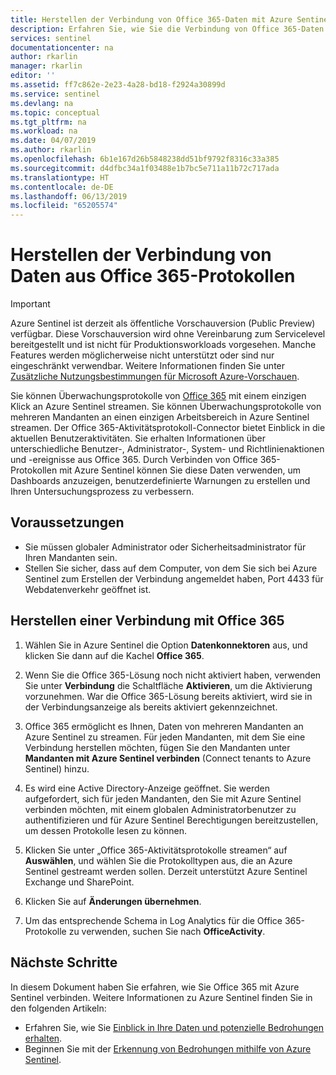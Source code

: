 ```yaml
---
title: Herstellen der Verbindung von Office 365-Daten mit Azure Sentinel Preview | Microsoft-Dokumentation
description: Erfahren Sie, wie Sie die Verbindung von Office 365-Daten mit Azure Sentinel herstellen.
services: sentinel
documentationcenter: na
author: rkarlin
manager: rkarlin
editor: ''
ms.assetid: ff7c862e-2e23-4a28-bd18-f2924a30899d
ms.service: sentinel
ms.devlang: na
ms.topic: conceptual
ms.tgt_pltfrm: na
ms.workload: na
ms.date: 04/07/2019
ms.author: rkarlin
ms.openlocfilehash: 6b1e167d26b5848238dd51bf9792f8316c33a385
ms.sourcegitcommit: d4dfbc34a1f03488e1b7bc5e711a11b72c717ada
ms.translationtype: HT
ms.contentlocale: de-DE
ms.lasthandoff: 06/13/2019
ms.locfileid: "65205574"
---
```

# <a name="connect-data-from-office-365-logs"></a>Herstellen der Verbindung von Daten aus Office 365-Protokollen

> [!IMPORTANT]
> Azure Sentinel ist derzeit als öffentliche Vorschauversion (Public Preview) verfügbar.
> Diese Vorschauversion wird ohne Vereinbarung zum Servicelevel bereitgestellt und ist nicht für Produktionsworkloads vorgesehen. Manche Features werden möglicherweise nicht unterstützt oder sind nur eingeschränkt verwendbar. Weitere Informationen finden Sie unter [Zusätzliche Nutzungsbestimmungen für Microsoft Azure-Vorschauen](https://azure.microsoft.com/support/legal/preview-supplemental-terms/).

Sie können Überwachungsprotokolle von [Office 365](https://docs.microsoft.com/office365/admin/admin-home?view=o365-worldwide) mit einem einzigen Klick an Azure Sentinel streamen. Sie können Überwachungsprotokolle von mehreren Mandanten an einen einzigen Arbeitsbereich in Azure Sentinel streamen. Der Office 365-Aktivitätsprotokoll-Connector bietet Einblick in die aktuellen Benutzeraktivitäten. Sie erhalten Informationen über unterschiedliche Benutzer-, Administrator-, System- und Richtlinienaktionen und -ereignisse aus Office 365. Durch Verbinden von Office 365-Protokollen mit Azure Sentinel können Sie diese Daten verwenden, um Dashboards anzuzeigen, benutzerdefinierte Warnungen zu erstellen und Ihren Untersuchungsprozess zu verbessern.


## <a name="prerequisites"></a>Voraussetzungen

- Sie müssen globaler Administrator oder Sicherheitsadministrator für Ihren Mandanten sein.
- Stellen Sie sicher, dass auf dem Computer, von dem Sie sich bei Azure Sentinel zum Erstellen der Verbindung angemeldet haben, Port 4433 für Webdatenverkehr geöffnet ist.

## <a name="connect-to-office-365"></a>Herstellen einer Verbindung mit Office 365

1. Wählen Sie in Azure Sentinel die Option **Datenkonnektoren** aus, und klicken Sie dann auf die Kachel **Office 365**.

2. Wenn Sie die Office 365-Lösung noch nicht aktiviert haben, verwenden Sie unter **Verbindung** die Schaltfläche **Aktivieren**, um die Aktivierung vorzunehmen. War die Office 365-Lösung bereits aktiviert, wird sie in der Verbindungsanzeige als bereits aktiviert gekennzeichnet.
1. Office 365 ermöglicht es Ihnen, Daten von mehreren Mandanten an Azure Sentinel zu streamen. Für jeden Mandanten, mit dem Sie eine Verbindung herstellen möchten, fügen Sie den Mandanten unter **Mandanten mit Azure Sentinel verbinden** (Connect tenants to Azure Sentinel) hinzu. 
1. Es wird eine Active Directory-Anzeige geöffnet. Sie werden aufgefordert, sich für jeden Mandanten, den Sie mit Azure Sentinel verbinden möchten, mit einem globalen Administratorbenutzer zu authentifizieren und für Azure Sentinel Berechtigungen bereitzustellen, um dessen Protokolle lesen zu können. 
5. Klicken Sie unter „Office 365-Aktivitätsprotokolle streamen“ auf **Auswählen**, und wählen Sie die Protokolltypen aus, die an Azure Sentinel gestreamt werden sollen. Derzeit unterstützt Azure Sentinel Exchange und SharePoint.

4. Klicken Sie auf **Änderungen übernehmen**.

3. Um das entsprechende Schema in Log Analytics für die Office 365-Protokolle zu verwenden, suchen Sie nach **OfficeActivity**.


## <a name="next-steps"></a>Nächste Schritte
In diesem Dokument haben Sie erfahren, wie Sie Office 365 mit Azure Sentinel verbinden. Weitere Informationen zu Azure Sentinel finden Sie in den folgenden Artikeln:
- Erfahren Sie, wie Sie [Einblick in Ihre Daten und potenzielle Bedrohungen erhalten](quickstart-get-visibility.md).
- Beginnen Sie mit der [Erkennung von Bedrohungen mithilfe von Azure Sentinel](tutorial-detect-threats.md).

